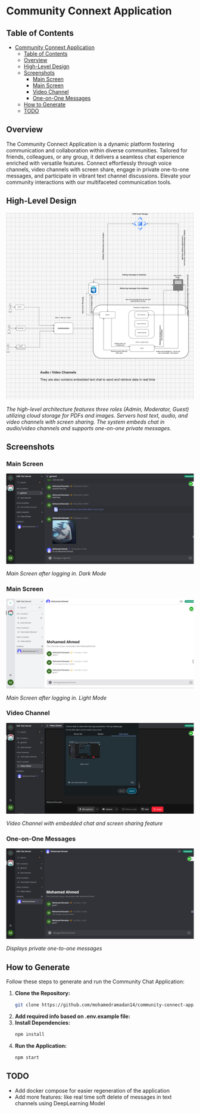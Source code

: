 # Community Connext Application

## Table of Contents
- [Community Connext Application](#community-connext-application)
  - [Table of Contents](#table-of-contents)
  - [Overview](#overview)
  - [High-Level Design](#high-level-design)
  - [Screenshots](#screenshots)
    - [Main Screen](#main-screen)
    - [Main Screen](#main-screen-1)
    - [Video Channel](#video-channel)
    - [One-on-One Messages](#one-on-one-messages)
  - [How to Generate](#how-to-generate)
  - [TODO](#todo)

## Overview

The Community Connect Application is a dynamic platform fostering communication and collaboration within diverse communities. Tailored for friends, colleagues, or any group, it delivers a seamless chat experience enriched with versatile features. Connect effortlessly through voice channels, video channels with screen share, engage in private one-to-one messages, and participate in vibrant text channel discussions. Elevate your community interactions with our multifaceted communication tools.
## High-Level Design

![High-Level Design](./images/community-connect-app.drawio.png)

*The high-level architecture features three roles (Admin, Moderator, Guest) utilizing cloud storage for PDFs and images. Servers host text, audio, and video channels with screen sharing. The system embeds chat in audio/video channels and supports one-on-one private messages.*

## Screenshots

### Main Screen
![Main Screen (Dark Mode)](./images/screen_shot_1.png)

*Main Screen after logging in. Dark Mode*

### Main Screen
![Main Screen (Light Mode)](./images/screen_shot_4.png)

*Main Screen after logging in. Light Mode*

### Video Channel
![Video Channel](./images/screen_shot_2.png)

*Video Channel with embedded chat and screen sharing feature*

### One-on-One Messages
![Private One-on-One Message](./images/screen_shot_3.png)

*Displays private one-to-one messages*

## How to Generate

Follow these steps to generate and run the Community Chat Application:

1. **Clone the Repository:**
   ```bash
   git clone https://github.com/mohamedramadan14/community-connect-app.git
   ```
2. **Add required info based on .env.example file:**
4. **Install Dependencies:**
   ```bash
   npm install
   ```
5. **Run the Application:**
   ```bash
   npm start
   ```

## TODO

- Add docker compose for easier regeneration of the application
- Add more features: like real time soft delete of messages in text channels using DeepLearning Model    
